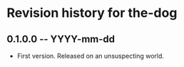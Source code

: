 # Revision history for the-dog

## 0.1.0.0  -- YYYY-mm-dd

* First version. Released on an unsuspecting world.
